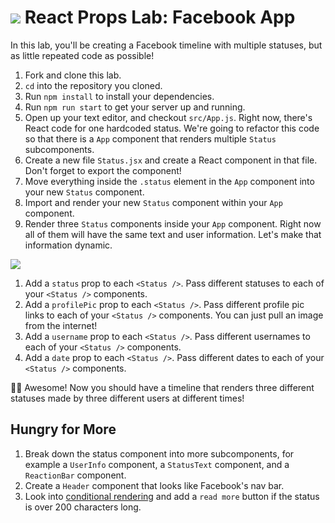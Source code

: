 # ![](https://ga-dash.s3.amazonaws.com/production/assets/logo-9f88ae6c9c3871690e33280fcf557f33.png) React Props Lab: Facebook App

In this lab, you'll be creating a Facebook timeline with multiple statuses, but as little repeated code as possible!

1. Fork and clone this lab.
1. `cd` into the repository you cloned.
1. Run `npm install` to install your dependencies.
1. Run `npm run start` to get your server up and running.
1. Open up your text editor, and checkout `src/App.js`. Right now, there's React code for one hardcoded status. We're going to refactor this code so that there is a `App` component that renders multiple `Status` subcomponents.
  1. Create a new file `Status.jsx` and create a React component in that file. Don't forget to export the component!
  1. Move everything inside the `.status` element in the `App` component into your new `Status` component.
  1. Import and render your new `Status` component within your `App` component.
  1. Render three `Status` components inside your `App` component. Right now all of them will have the same text and user information. Let's make that information dynamic.

![](img/statuses.png)

  1. Add a `status` prop to each `<Status />`. Pass different statuses to each of your `<Status />` components.
  1. Add a `profilePic` prop to each `<Status />`. Pass different profile pic links to each of your `<Status />` components. You can just pull an image from the internet!
   1. Add a `username` prop to each `<Status />`. Pass different usernames to each of your `<Status />` components.
   1. Add a `date` prop to each `<Status />`. Pass different dates to each of your `<Status />` components.


🙌🏻 Awesome! Now you should have a timeline that renders three different statuses made by three different users at different times!

## Hungry for More

1. Break down the status component into more subcomponents, for example a `UserInfo` component, a `StatusText` component, and a `ReactionBar` component.
1. Create a `Header` component that looks like Facebook's nav bar.
1. Look into [conditional rendering](https://reactjs.org/docs/conditional-rendering.html) and add a `read more` button if the status is over 200 characters long.
